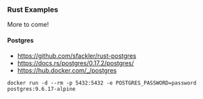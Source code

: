 ### Rust Examples

More to come!

#### Postgres

 - https://github.com/sfackler/rust-postgres
 - https://docs.rs/postgres/0.17.2/postgres/
 - https://hub.docker.com/_/postgres


```
docker run -d --rm -p 5432:5432 -e POSTGRES_PASSWORD=password postgres:9.6.17-alpine
```
